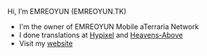 Hi, I’m EMREOYUN (EMREOYUN.TK)
- I'm the owner of EMREOYUN Mobile aTerraria Network
- I done translations at [Hypixel](https://hypixel.net) and [Heavens-Above](https://heavens-above.com)
- Visit my [website](https://emreoyun.tk)
